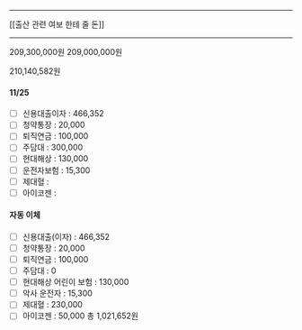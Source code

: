 ***
[[출산 관련 여보 한테 줄 돈]]
***
209,300,000원
209,000,000원

210,140,582원

#### 11/25
- [ ] 신용대출이자 : 466,352
- [ ] 청약통장 : 20,000
- [ ] 퇴직연금 : 100,000
- [ ] 주담대 : 300,000
- [ ] 현대해상 : 130,000
- [ ] 운전자보험 : 15,300
- [ ] 제대혈 : 
- [ ] 아이코젠 : 

#### 자동 이체
- [ ] 신용대출(이자) : 466,352
- [ ] 청약통장 : 20,000
- [ ] 퇴직연금 : 100,000
- [ ] 주담대 : 0
- [ ] 현대해상 어린이 보험 : 130,000
- [ ] 악사 운전자 : 15,300
- [ ] 제대혈 : 230,000
- [ ] 아이코젠 : 50,000
총 1,021,652원